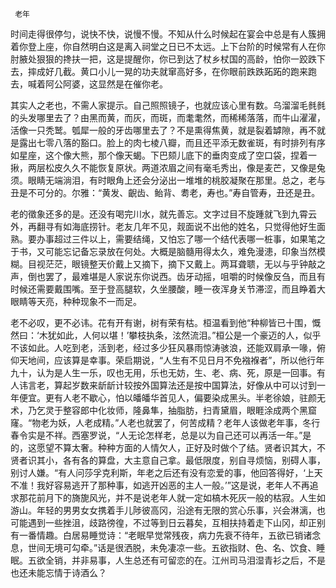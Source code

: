      老年 

   时间走得很停匀，说快不快，说慢不慢。不知从什么时候起在宴会中总是有人簇拥着你登上座，你自然明白这是离入祠堂之日已不太远。上下台阶的时候常有人在你肘腋处狠狠的搀扶一把，这是提醒你，你已到达了杖乡杖国的高龄，怕你一跤跌下去，摔成好几截。黄口小儿一晃的功夫就窜高好多，在你眼前跌跌跖跖的跑来跑去，喊着阿公阿婆，这显然是在催你老。 

   其实人之老也，不需人家提示。自己照照镜子，也就应该心里有数。乌溜溜毛毵毵的头发哪里去了？由黑而黄，而灰，而斑，而耄耄然，而稀稀落落，而牛山濯濯，活像一只秃鹫。瓠犀一般的牙齿哪里去了？不是熏得焦黄，就是裂着罅隙，再不就是露出七零八落的豁口。脸上的肉七棱八瓣，而且还平添无数雀斑，有时排列有序如星座，这个像大熊，那个像天蝎。下巴颏儿底下的垂肉变成了空口袋，捏着一揪，两层松皮久久不能恢复原状。两道浓眉之间有毫毛秀出，像是麦芒，又像是兔须。眼睛无端淌泪，有时眼角上还会分泌出一堆堆的桃胶凝聚在那里。总之，老与丑是不可分的。尔雅：“黄发、齯齿、鲐背、耈老，寿也。”寿自管寿，丑还是丑。 

   老的徵象还多的是。还没有喝完川水，就先善忘。文字过目不旋踵就飞到九霄云外，再翻寻有如海底捞针。老友几年不见，觌面说不出他的姓名，只觉得他好生面熟。要办事超过三件以上，需要结绳，又怕忘了哪一个结代表哪一桩事，如果笔之于书，又可能忘记备忘录放在何处。大概是脑髓用得太久，难免漫漶，印象当然模糊。目视茫茫，眼镜整天价戴上又摘下，摘下又戴上。两耳聋聩，无以与乎钟敲之声，倒也罢了，最难堪是人家说东你说西。齿牙动摇，咀嚼的时候像反刍，而且有时候还需要戴围嘴。至于登高腿软，久坐腰酸，睡一夜浑身关节滞涩，而且睁着大眼睛等天亮，种种现象不一而足。 

   老不必叹，更不必讳。花有开有谢，树有荣有枯。桓温看到他“种柳皆已十围，慨然曰：‘木犹如此，人何以堪！’攀枝执条，泫然流泪。”桓公是一个豪迈的人，似乎不该如此。人吃到老，活到老，经过多少狂风暴雨惊涛骇浪，还能双肩承一喙，俯仰天地间，应该算是幸事。荣启期说，“人生有不见日月不免襁褓者”，所以他行年九十，认为是人生一乐，叹也无用，乐也无妨，生、老、病、死，原是一回事。有人讳言老，算起岁数来龂龂计较按外国算法还是按中国算法，好像从中可以讨到一年便宜。更有人老不歇心，怕以皤皤华首见人，偏要染成黑头。半老徐娘，驻颜无术，乃乞灵于整容郎中化妆师，隆鼻隼，抽脂肪，扫青黛眉，眼睚涂成两个黑窟窿。“物老为妖，人老成精。”人老也就罢了，何苦成精？老年人该做老年事，冬行春令实是不祥。西塞罗说，“人无论怎样老，总是以为自己还可以再活一年。”是的，这愿望不算太奢。种种方面的人情欠人，正好及时做个了结。贤者识其大，不贤者识其小，各有各的算盘，大主意自己拿。最低限度，别自寻烦恼，别碍人事，别讨人嫌。“有人问莎孚克利斯，年老之后还有没有恋爱的事，他回答得好，‘上天不准！我好容易逃开了那种事，如逃开凶恶的主人一般。’”这是说，老年人不再追求那花前月下的旖旎风光，并不是说老年人就一定如槁木死灰一般的枯寂。人生如游山。年轻的男男女女携着手儿陟彼高冈，沿途有无限的赏心乐事，兴会淋漓，也可能遇到一些挫沮，歧路徬徨，不过等到日云暮矣，互相扶持着走下山冈，却正别有一番情趣。白居易睡觉诗：“老眠早觉常残夜，病力先衰不待年，五欲已销诸念息，世间无境可勾牵。”话是很洒脱，未免凄凉一些。五欲指财、色、名、饮食、睡眠。五欲全销，并非易事，人生总还有可留恋的在。江州司马泪湿青衫之后，不是也还未能忘情于诗酒么？ 


